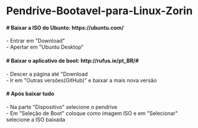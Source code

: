 # Pendrive-Bootavel-para-Linux-Zorin

<h4># Baixar a ISO do Ubunto: https://ubuntu.com/</h4>
 <p>- Entrar em "Download"<br>- Apertar em "Ubuntu Desktop"</p>
 <h4># Baixar o aplicativo de boot: http://rufus.ie/pt_BR/# </h4>
 <p>- Descer a página até "Download<br>- Ir em "Outras versões(GitHub)" e baixar a mais nova versão</p>
 <h4># Após baixar tudo</h4>
 <p>- Na parte "Dispositivo" selecione o pendrive<br>- Em "Seleção de Boot" coloque como imagem ISO e em "Selecionar" selecione a ISO baixada</p>
